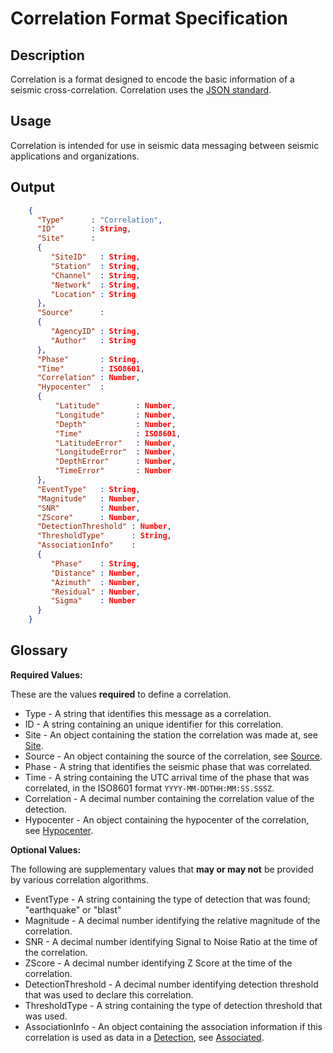 # Correlation Format Specification

## Description

Correlation is a format designed to encode the basic information of a seismic
cross-correlation.  Correlation uses the [JSON standard](http://www.json.org).

## Usage
Correlation is intended for use in seismic data messaging between seismic
applications and organizations.

## Output
```json
    {
      "Type"      : "Correlation",
      "ID"        : String,
      "Site"      :
      {
         "SiteID"   : String,
         "Station"  : String,
         "Channel"  : String,
         "Network"  : String,
         "Location" : String
      },
      "Source"      :
      {
         "AgencyID" : String,
         "Author"   : String
      },
      "Phase"       : String,
      "Time"        : ISO8601,
      "Correlation" : Number,
      "Hypocenter"  :
      {
          "Latitude"        : Number,
          "Longitude"       : Number,
          "Depth"           : Number,         
          "Time"            : ISO8601,
          "LatitudeError"   : Number,
          "LongitudeError"  : Number,
          "DepthError"      : Number,
          "TimeError"       : Number
      },      
      "EventType"   : String,
      "Magnitude"   : Number,
      "SNR"         : Number,
      "ZScore"      : Number,
      "DetectionThreshold" : Number,
      "ThresholdType"      : String,
      "AssociationInfo"    :
      {
         "Phase"    : String,
         "Distance" : Number,
         "Azimuth"  : Number,
         "Residual" : Number,
         "Sigma"    : Number
      }
    }
```

## Glossary
**Required Values:**

These are the values **required** to define a correlation.
* Type - A string that identifies this message as a correlation.
* ID - A string containing an unique identifier for this correlation.
* Site - An object containing the station the correlation was made at, see
[Site](Site.md).
* Source - An object containing the source of the correlation, see
[Source](Source.md).
* Phase - A string that identifies the seismic phase that was correlated.
* Time - A string containing the UTC arrival time of the phase that was
correlated, in the ISO8601 format `YYYY-MM-DDTHH:MM:SS.SSSZ`.
* Correlation - A decimal number containing the correlation value of the
detection.
* Hypocenter - An object containing the hypocenter of the correlation, see
[Hypocenter](Hypocenter.md).

**Optional Values:**

The following are supplementary values that **may or may not** be provided by
various correlation algorithms.
* EventType - A string containing the type of detection that was found;
"earthquake" or "blast"
* Magnitude - A decimal number identifying the relative magnitude of the
correlation.
* SNR - A decimal number identifying Signal to Noise Ratio at the time of the
correlation.
* ZScore - A decimal number identifying Z Score at the time of the correlation.
* DetectionThreshold - A decimal number identifying detection threshold that was
used to declare this correlation.
* ThresholdType - A string containing the type of detection threshold that was
used.
* AssociationInfo - An object containing the association information if this
correlation is used as data in a [Detection](Detection.md), see
[Associated](Associated.md).
